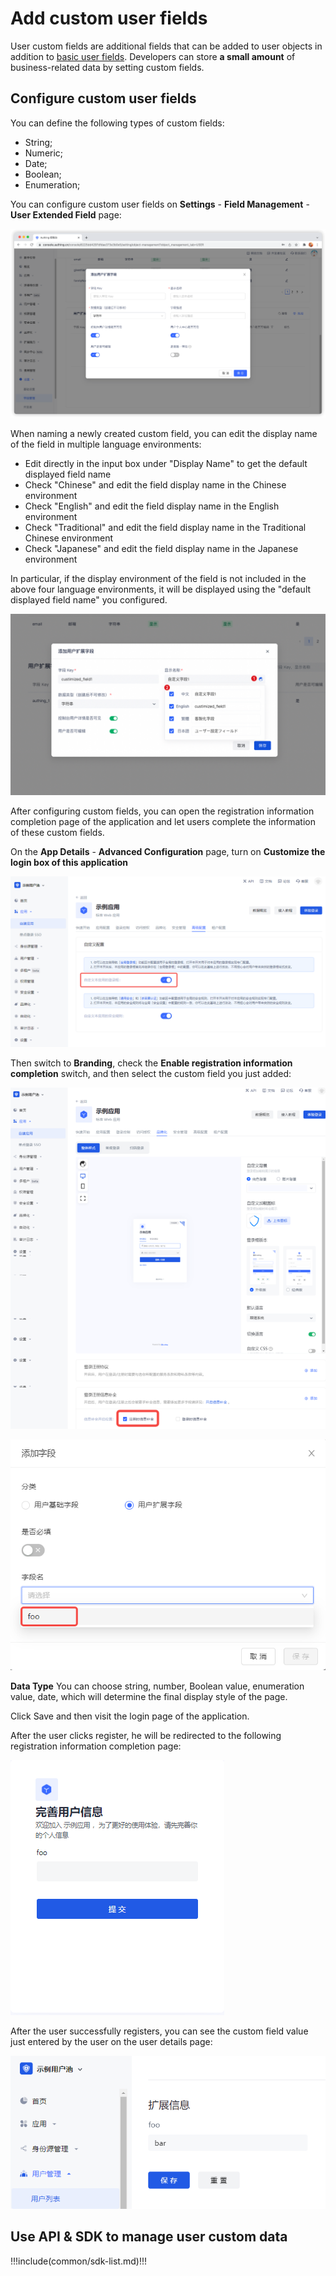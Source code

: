 # Add custom user fields

<LastUpdated/>

User custom fields are additional fields that can be added to user objects in addition to [basic user fields](/guides/user/user-profile.md). Developers can store **a small amount** of business-related data by setting custom fields.

## Configure custom user fields

You can define the following types of custom fields:

- String;
- Numeric;
- Date;
- Boolean;
- Enumeration;

You can configure custom user fields on **Settings** - **Field Management** - **User Extended Field** page:

![](../images/extend-column.png)

When naming a newly created custom field, you can edit the display name of the field in multiple language environments:

- Edit directly in the input box under "Display Name" to get the default displayed field name
- Check "Chinese" and edit the field display name in the Chinese environment
- Check "English" and edit the field display name in the English environment
- Check "Traditional" and edit the field display name in the Traditional Chinese environment
- Check "Japanese" and edit the field display name in the Japanese environment

In particular, if the display environment of the field is not included in the above four language environments, it will be displayed using the "default displayed field name" you configured.

![](../images/extend-column-i18n.jpg)

After configuring custom fields, you can open the registration information completion page of the application and let users complete the information of these custom fields.

On the **App Details** - **Advanced Configuration** page, turn on **Customize the login box of this application**

![](../images/extend-column-supplement-1.png)

Then switch to **Branding**, check the **Enable registration information completion** switch, and then select the custom field you just added:

![](../images/extend-column-supplement-2.png)

![](../images/extend-column-supplement-3.png)

**Data Type** You can choose string, number, Boolean value, enumeration value, date, which will determine the final display style of the page.

Click Save and then visit the login page of the application.

After the user clicks register, he will be redirected to the following registration information completion page:

![](../images/extend-column-supplement-4.png)

After the user successfully registers, you can see the custom field value just entered by the user on the user details page:

![](../images/extend-column-supplement-5.png)

## Use API & SDK to manage user custom data

!!!include(common/sdk-list.md)!!!

<StackSelector snippet="udf" selectLabel="Select language" :order="['java', 'javascript', 'python', 'csharp', 'swift']"/>